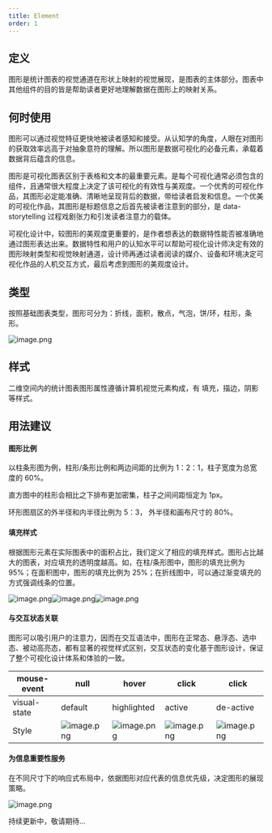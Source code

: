 ```yaml
---
title: Element
order: 1
---
```


## 定义

图形是统计图表的视觉通道在形状上映射的视觉展现，是图表的主体部分。图表中其他组件的目的皆是帮助读者更好地理解数据在图形上的映射关系。

## 何时使用

图形可以通过视觉特征更快地被读者感知和接受。从认知学的角度，人眼在对图形的获取效率远高于对抽象意符的理解。所以图形是数据可视化的必备元素，承载着数据背后蕴含的信息。

图形是可视化图表区别于表格和文本的最重要元素。是每个可视化通常必须包含的组件，且通常很大程度上决定了该可视化的有效性与美观度。一个优秀的可视化作品，其图形必定能准确、清晰地呈现背后的数据，带给读者启发和信息。一个优美的可视化作品，其图形是标题信息之后首先被读者注意到的部分，是 data-storytelling 过程戏剧张力和引发读者注意力的载体。

可视化设计中，较图形的美观度更重要的，是作者想表达的数据特性能否被准确地通过图形表达出来。数据特性和用户的认知水平可以帮助可视化设计师决定有效的图形映射类型和视觉映射通道，设计师再通过读者阅读的媒介、设备和环境决定可视化作品的人机交互方式，最后考虑到图形的美观度设计。

## 类型

按照基础图表类型，图形可分为：折线，面积，散点，气泡，饼/环，柱形，条形。

![image.png](https://gw.alipayobjects.com/mdn/rms_a8a5bf/afts/img/A*TuBQT76fCmwAAAAAAAAAAAAAARQnAQ#align=left&display=inline&height=551&margin=%5Bobject%20Object%5D&name=image.png&originHeight=1102&originWidth=1794&size=81842&status=done&style=none&width=897)

## 样式

二维空间内的统计图表图形属性遵循计算机视觉元素构成，有 填充，描边，阴影等样式。

## 用法建议

#### 图形比例

以柱条形图为例，柱形/条形比例和两边间距的比例为 1：2：1，柱子宽度为总宽度的 60%。

直方图中的柱形会相比之下排布更加密集，柱子之间间距恒定为 1px。

环形图扇区的外半径和内半径比例为 5：3， 外半径和画布尺寸的 80%。

####

#### 填充样式

根据图形元素在实际图表中的面积占比，我们定义了相应的填充样式。图形占比越大的图表，对应填充的透明度越高。如，在柱/条形图中，图形的填充比例为 95%；在面积图中，图形的填充比例为 25%；在折线图中，可以通过渐变填充的方式强调线条的位置。

![image.png](https://gw.alipayobjects.com/mdn/rms_a8a5bf/afts/img/A*BsLlTZMjZzgAAAAAAAAAAAAAARQnAQ#align=left&display=inline&height=164&margin=%5Bobject%20Object%5D&name=image.png&originHeight=396&originWidth=579&size=19005&status=done&style=none&width=240)![image.png](https://gw.alipayobjects.com/mdn/rms_a8a5bf/afts/img/A*BpLySKzrilEAAAAAAAAAAAAAARQnAQ#align=left&display=inline&height=164&margin=%5Bobject%20Object%5D&name=image.png&originHeight=396&originWidth=580&size=38749&status=done&style=none&width=240)![image.png](https://gw.alipayobjects.com/mdn/rms_a8a5bf/afts/img/A*c22ERo00WQUAAAAAAAAAAAAAARQnAQ#align=left&display=inline&height=164&margin=%5Bobject%20Object%5D&name=image.png&originHeight=396&originWidth=580&size=21727&status=done&style=none&width=240)

####

#### 与交互状态关联

图形可以吸引用户的注意力，因而在交互语法中，图形在正常态、悬浮态、选中态、被动高亮态，都有显著的视觉样式区别，交互状态的变化基于图形设计，保证了整个可视化设计体系和体验的一致。

| mouse-event | null | hover | click | click |
| --- | --- | --- | --- | --- |
| visual-state | default | highlighted | active | de-active |
| Style | ![image.png](https://gw.alipayobjects.com/mdn/rms_a8a5bf/afts/img/A*yMgBTp-7rSIAAAAAAAAAAAAAARQnAQ#align=left&display=inline&height=124&margin=%5Bobject%20Object%5D&name=image.png&originHeight=248&originWidth=248&size=23181&status=done&style=none&width=124) | ![image.png](https://gw.alipayobjects.com/mdn/rms_a8a5bf/afts/img/A*QYIkQqbquRgAAAAAAAAAAAAAARQnAQ#align=left&display=inline&height=124&margin=%5Bobject%20Object%5D&name=image.png&originHeight=248&originWidth=248&size=20398&status=done&style=none&width=124) | ![image.png](https://gw.alipayobjects.com/mdn/rms_a8a5bf/afts/img/A*HMFdQb6Gk7EAAAAAAAAAAAAAARQnAQ#align=left&display=inline&height=124&margin=%5Bobject%20Object%5D&name=image.png&originHeight=248&originWidth=248&size=20694&status=done&style=none&width=124) | ![image.png](https://gw.alipayobjects.com/mdn/rms_a8a5bf/afts/img/A*wFFnTrSJPMIAAAAAAAAAAAAAARQnAQ#align=left&display=inline&height=124&margin=%5Bobject%20Object%5D&name=image.png&originHeight=248&originWidth=248&size=20106&status=done&style=none&width=124) |

####

#### 为信息重要性服务

在不同尺寸下的响应式布局中，依据图形对应代表的信息优先级，决定图形的展现策略。

![image.png](https://gw.alipayobjects.com/mdn/rms_a8a5bf/afts/img/A*TlnxRIJrZ24AAAAAAAAAAAAAARQnAQ#align=left&display=inline&height=235&margin=%5Bobject%20Object%5D&name=image.png&originHeight=235&originWidth=995&size=53572&status=done&style=none&width=995)

持续更新中，敬请期待…
